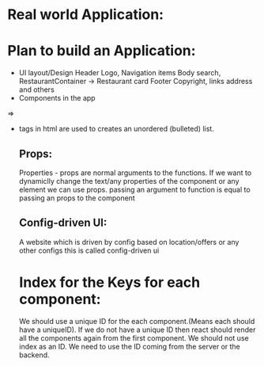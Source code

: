 # Real world Application:

# Plan to build an Application:

- UI layout/Design
  Header Logo, Navigation items
  Body search, RestaurantContainer -> Restaurant card
  Footer Copyright, links address and others
- Components in the app

=> <ul> <li> tags in html are used to creates an unordered (bulleted) list.

## Props:

Properties - props are normal arguments to the functions.
If we want to dynamiclly change the text/any properties of the component or any element we can use props.
passing an argument to function is equal to passing an props to the component

## Config-driven UI:

A website which is driven by config based on location/offers or any other configs this is called config-driven ui

# Index for the Keys for each component:

We should use a unique ID for the each component.(Means each <RestaurantCard key={restaurant.info.id} resData={restaurant} /> should have a uniqueID). If we do not have a unique ID then react should render all the components again from the first component.
We should not use index as an ID. We need to use the ID coming from the server or the backend.
